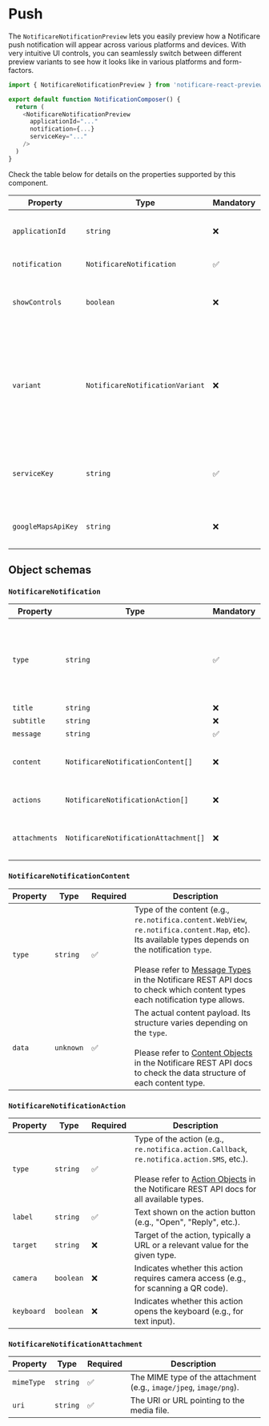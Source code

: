 # Push

The `NotificareNotificationPreview` lets you easily preview how a Notificare push notification will appear across various platforms and devices. With very intuitive UI controls, you can seamlessly switch between different preview variants to see how it looks like in various platforms and form-factors.

```typescript jsx
import { NotificareNotificationPreview } from 'notificare-react-preview-components';

export default function NotificationComposer() {
  return (
    <NotificareNotificationPreview
      applicationId="..."
      notification={...}
      serviceKey="..."
    />
  )
}
```

Check the table below for details on the properties supported by this component.

| Property           | Type                            | Mandatory | Description                                                                                                                                                                                                                                                                                                                                                                 |
|--------------------|---------------------------------|-----------|-----------------------------------------------------------------------------------------------------------------------------------------------------------------------------------------------------------------------------------------------------------------------------------------------------------------------------------------------------------------------------|
| `applicationId`    | `string`                        | ❌         | The identifier for the application that will generate the notification. A mock application is used when the identifier is not provided.                                                                                                                                                                                                                                     | 
| `notification`     | `NotificareNotification`        | ✅         | The notification object data ([see structure](#NotificareNotification)).                                                                                                                                                                                                                                                                                                    |
| `showControls`     | `boolean`                       | ❌         | Show or hide the UI controls, which allows the user to switch between preview variants dynamically.<br/><br/>Default value: `false`.                                                                                                                                                                                                                                        | 
| `variant`          | `NotificareNotificationVariant` | ❌         | The visual variant of the notification. It allows to choose how the notification is going to be shown, allowing different platforms and devices.<br><br/>Possible values: `android-lockscreen`, `android-lockscreen-expanded`, `android-app-ui`, `ios-lockscreen`, `ios-lockscreen-expanded`, `ios-app-ui`, `web-desktop-macos`, `web-iphone-app-ui`, `web-android-app-ui`. |
| `serviceKey`       | `string`                        | ✅         | A service key provided by a Notificare admin. It's required to preview certain notification types, such as `re.notifica.notification.URL`, `re.notifica.notification.InAppBrowser`, etc.                                                                                                                                                                                    |
| `googleMapsApiKey` | `string`                        | ❌         | An official Google Maps API key. It's required to preview notifications of type `re.notifica.notification.Map` in a web environment.                                                                                                                                                                                                                                        |

## Object schemas

### `NotificareNotification`

| Property      | Type                                 | Mandatory | Description                                                                                                                                                                                                                                                                 |
|---------------|--------------------------------------|-----------|-----------------------------------------------------------------------------------------------------------------------------------------------------------------------------------------------------------------------------------------------------------------------------|
| `type`        | `string`                             | ✅         | The type of the notification (e.g., `re.notifica.notification.Alert`, `re.notifica.notification.WebView`, etc.).<br><br>Please refer to [Message Types](https://api-docs.notifica.re/#section/Push/Message-Types:) in the Notificare Push API docs for all available types. |
| `title`       | `string`                             | ❌         | The title of the notification.                                                                                                                                                                                                                                              |
| `subtitle`    | `string`                             | ❌         | The subtitle of the notification.                                                                                                                                                                                                                                           |
| `message`     | `string`                             | ✅         | The message of the notification.                                                                                                                                                                                                                                            |
| `content`     | `NotificareNotificationContent[]`    | ❌         | Additional content of the notification. Its structure depends on `type`. Useful for rich notifications ([see structure](#NotificareNotificationContent)).                                                                                                                   |
| `actions`     | `NotificareNotificationAction[]`     | ❌         | Interactive actions the user can realize (ex: open link, answer, etc.) ([see structure](#NotificareNotificationAction)).                                                                                                                                                    |
| `attachments` | `NotificareNotificationAttachment[]` | ❌         | An array of objects containing the URL of images either uploaded into Notificare or hosted in any public web server ([see structure](#NotificareNotificationAttachment)).                                                                                                   |

### `NotificareNotificationContent`

| Property | Type      | Required | Description                                                                                                                                                                                                                                                                                                                                      |
|----------|-----------|----------|--------------------------------------------------------------------------------------------------------------------------------------------------------------------------------------------------------------------------------------------------------------------------------------------------------------------------------------------------|
| `type`   | `string`  | ✅        | Type of the content (e.g., `re.notifica.content.WebView`, `re.notifica.content.Map`, etc). Its available types depends on the notification `type`.<br><br>Please refer to [Message Types](https://api-docs.notifica.re/#section/Push/Message-Types:) in the Notificare REST API docs to check which content types each notification type allows. |
| `data`   | `unknown` | ✅        | The actual content payload. Its structure varies depending on the `type`.<br><br>Please refer to [Content Objects](https://api-docs.notifica.re/#section/Push/Content-Objects:) in the Notificare REST API docs to check the data structure of each content type.                                                                                |

### `NotificareNotificationAction`

| Property   | Type      | Required | Description                                                                                                                                                                                                                                            |
|------------|-----------|----------|--------------------------------------------------------------------------------------------------------------------------------------------------------------------------------------------------------------------------------------------------------|
| `type`     | `string`  | ✅        | Type of the action (e.g., `re.notifica.action.Callback`, `re.notifica.action.SMS`, etc.).<br><br>Please refer to [Action Objects](https://api-docs.notifica.re/#section/Push/Action-Objects:) in the Notificare REST API docs for all available types. |
| `label`    | `string`  | ✅        | Text shown on the action button (e.g., "Open", "Reply", etc.).                                                                                                                                                                                         |
| `target`   | `string`  | ❌        | Target of the action, typically a URL or a relevant value for the given type.                                                                                                                                                                          |
| `camera`   | `boolean` | ❌        | Indicates whether this action requires camera access (e.g., for scanning a QR code).                                                                                                                                                                   |
| `keyboard` | `boolean` | ❌        | Indicates whether this action opens the keyboard (e.g., for text input).                                                                                                                                                                               |

### `NotificareNotificationAttachment`

| Property   | Type     | Required | Description                                                        |
|------------|----------|----------|--------------------------------------------------------------------|
| `mimeType` | `string` | ✅        | The MIME type of the attachment (e.g., `image/jpeg`, `image/png`). |
| `uri`      | `string` | ✅        | The URI or URL pointing to the media file.                         |
